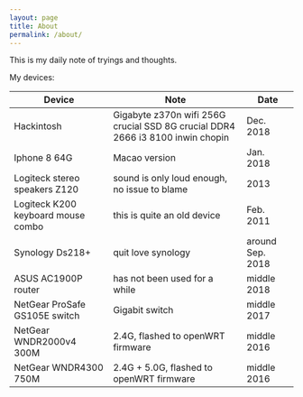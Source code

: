 ```yaml
---
layout: page
title: About
permalink: /about/
---
```


This is my daily note of tryings and thoughts.

My devices:


Device | Note | Date
---|---|---
Hackintosh                          | Gigabyte z370n wifi 256G crucial SSD  8G crucial DDR4 2666  i3 8100 inwin chopin      |   Dec. 2018
Iphone 8 64G                        | Macao version                                                                          |   Jan. 2018
Logiteck stereo speakers Z120       | sound is only loud enough, no issue to blame                                            |   2013
Logiteck K200 keyboard mouse combo  | this is quite an old device                                                                     |   Feb. 2011
Synology Ds218+                     | quit love synology                                                                   |   around Sep. 2018
ASUS AC1900P router                 | has not been used for a while                                                                 |   middle 2018
NetGear ProSafe GS105E switch       | Gigabit switch                                                                    |   middle 2017
NetGear WNDR2000v4 300M             | 2.4G, flashed to openWRT firmware                                                       |   middle 2016
NetGear WNDR4300 750M               | 2.4G + 5.0G,  flashed to openWRT firmware                                               |   middle 2016